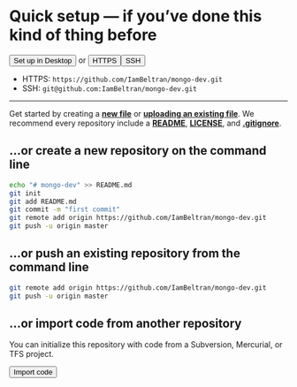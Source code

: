 # Quick setup — if you’ve done this kind of thing before

<button>Set up in Desktop </button> or <button>HTTPS</button><button>SSH</button><br>
 - HTTPS: `https://github.com/IamBeltran/mongo-dev.git` <br>
 - SSH: `git@github.com:IamBeltran/mongo-dev.git` <br>
<hr>

Get started by creating a **[new file](https://github.com/IamBeltran/mongo-dev/new/master)** or **[uploading an existing file](https://github.com/IamBeltran/mongo-dev/upload)**. We recommend every repository include a **[README](https://github.com/IamBeltran/mongo-dev/new/master?readme=1)**, **[LICENSE](https://github.com/IamBeltran/mongo-dev/new/master?filename=LICENSE.md)**, and **[.gitignore](https://github.com/IamBeltran/mongo-dev/new/master?filename=.gitignore)**.

## …or create a new repository on the command line

```bash
echo "# mongo-dev" >> README.md
git init
git add README.md
git commit -m "first commit"
git remote add origin https://github.com/IamBeltran/mongo-dev.git
git push -u origin master
```

## …or push an existing repository from the command line

```bash
git remote add origin https://github.com/IamBeltran/mongo-dev.git
git push -u origin master
```

## …or import code from another repository

You can initialize this repository with code from a Subversion, Mercurial, or TFS project.

<button>Import code</button>

